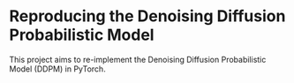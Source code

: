 # Reproducing the Denoising Diffusion Probabilistic Model
This project aims to re-implement the Denoising Diffusion Probabilistic Model (DDPM) in PyTorch. 
